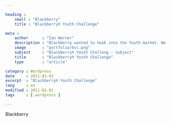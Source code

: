 ```yaml
---

heading :
    small : "Blackberry"
    title : "Blackberry® Youth Challenge"

meta :
    author      : "Ian Warner"
    description : "Blackberry wanted to hook into the Youth market. We built the site using a Custom Wordpress theme and plugins."
    image       : "portfolio/bcc.png"
    subject     : "Blackberry® Youth Challeng - subject"
    title       : "Blackberry® Youth Challenge"
    type        : "article"

category : Wordpress
date     : 2011-01-01
excerpt  : "Blackberry® Youth Challenge"
lang     : en
modified : 2011-01-01
tags     : [ wordpress ]

---
```


Blackberry